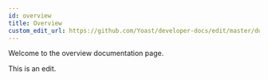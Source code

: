 ```yaml
---
id: overview
title: Overview
custom_edit_url: https://github.com/Yoast/developer-docs/edit/master/docs/overview.md
---
```


Welcome to the overview documentation page.

This is an edit.
